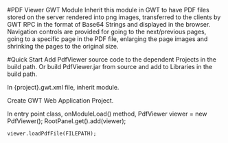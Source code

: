 #PDF Viewer GWT Module
Inherit this module in GWT to have PDF files stored on the server rendered into png images, transferred to the clients by GWT RPC in the format of Base64 Strings and displayed in the browser. Navigation controls are provided for going to the next/previous pages, going to a specific page in the PDF file, enlarging the page images and shrinking the pages to the original size. 

#Quick Start
Add PdfViewer source code to the dependent Projects in the build path.
Or build PdfViewer.jar from source and add to Libraries in the build path.

In {project}.gwt.xml file, inherit module.
    <inherits name='com.version80.gwt.pdfViewer.PdfViewer'/>

Create GWT Web Application Project.

In entry point class, onModuleLoad() method,
    PdfViewer viewer = new PdfViewer();
    RootPanel.get().add(viewer);
                    
    viewer.loadPdfFile(FILEPATH);
